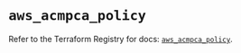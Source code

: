 # `aws_acmpca_policy`

Refer to the Terraform Registry for docs: [`aws_acmpca_policy`](https://registry.terraform.io/providers/hashicorp/aws/6.13.0/docs/resources/acmpca_policy).
